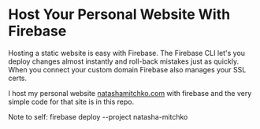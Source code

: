 # Host Your Personal Website With Firebase

Hosting a static website is easy with Firebase. The Firebase CLI let's you deploy changes almost instantly and roll-back mistakes just as quickly. When you connect your custom domain Firebase also manages your SSL certs.

I host my personal website [natashamitchko.com](https://www.natashamitchko.com) with firebase and the very simple code for that site is in this repo. 

Note to self:
firebase deploy --project natasha-mitchko
